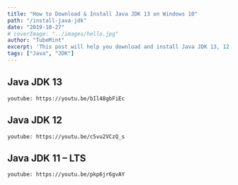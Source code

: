 ```yaml
---
title: "How to Download & Install Java JDK 13 on Windows 10"
path: "/install-java-jdk"
date: "2019-10-27"
# coverImage: "../images/hello.jpg"
author: "TubeMint"
excerpt: 'This post will help you download and install Java JDK 13, 12, 11 on Windows 10 and verify java compiler and java run time as well.'
tags: ["Java", "JDK"]
---
```


## Java JDK 13

`youtube: https://youtu.be/bIl48gbFiEc`

## Java JDK 12

`youtube: https://youtu.be/c5vu2VCzQ_s`

## Java JDK 11 – LTS

`youtube: https://youtu.be/pkp6jr6gvAY`
